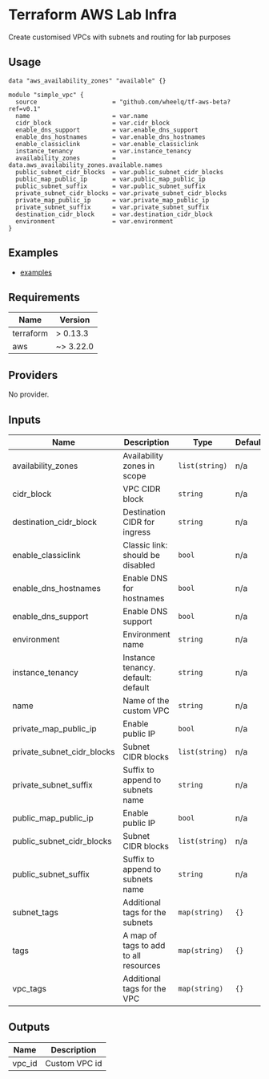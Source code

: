 
# Terraform AWS Lab Infra  
Create customised VPCs with subnets and routing for lab purposes

## Usage
```
data "aws_availability_zones" "available" {}

module "simple_vpc" {
  source                     = "github.com/wheelq/tf-aws-beta?ref=v0.1"
  name                       = var.name
  cidr_block                 = var.cidr_block
  enable_dns_support         = var.enable_dns_support
  enable_dns_hostnames       = var.enable_dns_hostnames
  enable_classiclink         = var.enable_classiclink
  instance_tenancy           = var.instance_tenancy
  availability_zones         = data.aws_availability_zones.available.names
  public_subnet_cidr_blocks  = var.public_subnet_cidr_blocks
  public_map_public_ip       = var.public_map_public_ip
  public_subnet_suffix       = var.public_subnet_suffix
  private_subnet_cidr_blocks = var.private_subnet_cidr_blocks
  private_map_public_ip      = var.private_map_public_ip
  private_subnet_suffix      = var.private_subnet_suffix
  destination_cidr_block     = var.destination_cidr_block
  environment                = var.environment
}
```

## Examples
- [examples](examples/)

## Requirements

| Name | Version |
|------|---------|
| terraform | > 0.13.3 |
| aws | ~> 3.22.0 |

## Providers

No provider.

## Inputs

| Name | Description | Type | Default | Required |
|------|-------------|------|---------|:--------:|
| availability_zones | Availability zones in scope | `list(string)` | n/a | yes |
| cidr_block | VPC CIDR block | `string` | n/a | yes |
| destination_cidr_block | Destination CIDR for ingress | `string` | n/a | yes |
| enable_classiclink | Classic link: should be disabled | `bool` | n/a | yes |
| enable_dns_hostnames | Enable DNS for hostnames | `bool` | n/a | yes |
| enable_dns_support | Enable DNS support | `bool` | n/a | yes |
| environment | Environment name | `string` | n/a | yes |
| instance_tenancy | Instance tenancy. default: default | `string` | n/a | yes |
| name | Name of the custom VPC | `string` | n/a | yes |
| private_map_public_ip | Enable public IP | `bool` | n/a | yes |
| private_subnet_cidr_blocks | Subnet CIDR blocks | `list(string)` | n/a | yes |
| private_subnet_suffix | Suffix to append to subnets name | `string` | n/a | yes |
| public_map_public_ip | Enable public IP | `bool` | n/a | yes |
| public_subnet_cidr_blocks | Subnet CIDR blocks | `list(string)` | n/a | yes |
| public_subnet_suffix | Suffix to append to subnets name | `string` | n/a | yes |
| subnet_tags | Additional tags for the subnets | `map(string)` | `{}` | no |
| tags | A map of tags to add to all resources | `map(string)` | `{}` | no |
| vpc_tags | Additional tags for the VPC | `map(string)` | `{}` | no |

## Outputs

| Name | Description |
|------|-------------|
| vpc_id | Custom VPC id |
